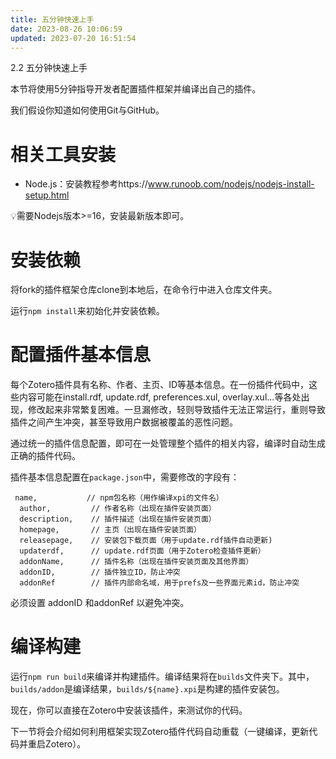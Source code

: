 ```yaml
---
title: 五分钟快速上手
date: 2023-08-26 10:06:59
updated: 2023-07-20 16:51:54
---
```

2.2 五分钟快速上手

本节将使用5分钟指导开发者配置插件框架并编译出自己的插件。

我们假设你知道如何使用Git与GitHub。

# 相关工具安装

- Node.js：安装教程参考https://www.runoob.com/nodejs/nodejs-install-setup.html

💡需要Nodejs版本>=16，安装最新版本即可。

# 安装依赖

将fork的插件框架仓库clone到本地后，在命令行中进入仓库文件夹。

运行`npm install`来初始化并安装依赖。

# 配置插件基本信息

每个Zotero插件具有名称、作者、主页、ID等基本信息。在一份插件代码中，这些内容可能在install.rdf, update.rdf, preferences.xul, overlay.xul...等各处出现，修改起来非常繁复困难。一旦漏修改，轻则导致插件无法正常运行，重则导致插件之间产生冲突，甚至导致用户数据被覆盖的恶性问题。

通过统一的插件信息配置，即可在一处管理整个插件的相关内容，编译时自动生成正确的插件代码。

插件基本信息配置在`package.json`中，需要修改的字段有：

```
 name,           // npm包名称（用作编译xpi的文件名）
  author,         // 作者名称（出现在插件安装页面）
  description,    // 插件描述（出现在插件安装页面）
  homepage,       // 主页（出现在插件安装页面）
  releasepage,    // 安装包下载页面（用于update.rdf插件自动更新)
  updaterdf,      // update.rdf页面（用于Zotero检查插件更新）
  addonName,      // 插件名称（出现在插件安装页面及其他界面）
  addonID,        // 插件独立ID，防止冲突
  addonRef        // 插件内部命名域，用于prefs及一些界面元素id，防止冲突
```

必须设置 addonID 和addonRef 以避免冲突。

# 编译构建

运行`npm run build`来编译并构建插件。编译结果将在`builds`文件夹下。其中，`builds/addon`是编译结果，`builds/${name}.xpi`是构建的插件安装包。

现在，你可以直接在Zotero中安装该插件，来测试你的代码。

下一节将会介绍如何利用框架实现Zotero插件代码自动重载（一键编译，更新代码并重启Zotero）。
